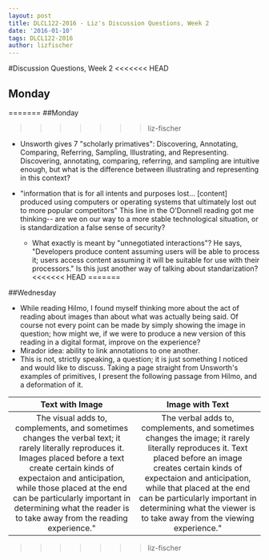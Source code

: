 ```yaml
---
layout: post
title: DLCL122-2016 - Liz's Discussion Questions, Week 2
date: '2016-01-10'
tags: DLCL122-2016
author: lizfischer
---
```


#Discussion Questions, Week 2
<<<<<<< HEAD

## Monday
=======
##Monday
>>>>>>> liz-fischer

* Unsworth gives 7 "scholarly primatives":  Discovering, Annotating, Comparing, Referring, Sampling, Illustrating, and Representing. Discovering, annotating, comparing, referring, and sampling are intuitive enough, but what is the difference between illustrating and representing in this context?

* "information that is for all intents and purposes lost... [content] produced using computers or operating systems that ultimately lost out to more popular competitors" This line in the O'Donnell reading got me thinking-- are we on our way to a more stable technological situation, or is standardization a false sense of security?
	* What exactly is meant by "unnegotiated interactions"? He says, "Developers produce content assuming users will be able to process it; users access content assuming it will be suitable for use with their processors." Is this just another way of talking about standarization?
<<<<<<< HEAD
=======

##Wednesday
* While reading Hilmo, I found myself thinking more about the act of reading about images than about what was actually being said. Of course not every point can be made by simply showing the image in question; how might we, if we were to produce a new version of this reading in a digital format, improve on the experience?
 * Mirador idea: ability to link annotations to one another.
* This is not, strictly speaking, a question; it is just something I noticed and would like to discuss.
Taking a page straight from Unsworth's examples of primitives, I present the following passage from Hilmo, and a deformation of it.

| Text with Image      |  Image with Text  | 
|:-------------:|:-------------:|
|The visual adds to, complements, and sometimes changes the verbal text; it rarely literally reproduces it. Images placed before a text create certain kinds of expectaion and anticipation, while those placed at the end can be particularly important in determining what the reader is to take away from the reading experience."|The verbal adds to, complements, and sometimes changes the image; it rarely literally reproduces it. Text placed before an image creates certain kinds of expectaion and anticipation, while that placed at the end can be particularly important in determining what the viewer is to take away from the viewing experience."|
>>>>>>> liz-fischer
